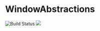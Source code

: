 # WindowAbstractions

![Build Status](https://travis-ci.org/RoboticExplorationLab/TrajectoryOptimization.jl.svg?branch=master) [![](https://img.shields.io/badge/docs-stable-blue.svg)](https://serenity4.github.io/WindowAbstractions.jl/stable)